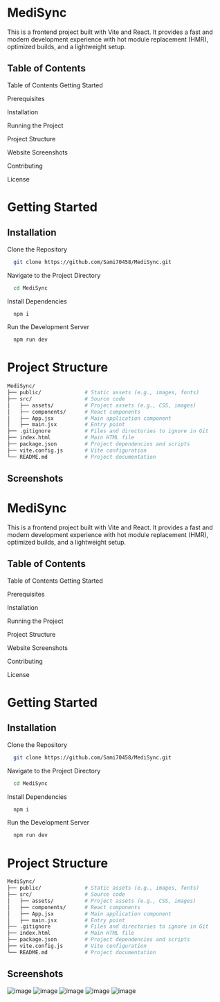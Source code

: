 
# MediSync

This is a frontend project built with Vite and React. It provides a fast and modern development experience with hot module replacement (HMR), optimized builds, and a lightweight setup.



## Table of Contents
Table of Contents
Getting Started

Prerequisites

Installation

Running the Project

Project Structure

Website Screenshots

Contributing

License

# Getting Started
 ## Installation
 

Clone the Repository

```bash
  git clone https://github.com/Sami70458/MediSync.git

```
Navigate to the Project Directory
```bash
  cd MediSync
```
Install Dependencies
```bash
  npm i
```
Run the Development Server
```bash
  npm run dev
``` 
# Project Structure
   ```bash
  MediSync/
├── public/              # Static assets (e.g., images, fonts)
├── src/                 # Source code
│   ├── assets/          # Project assets (e.g., CSS, images)
│   ├── components/      # React components
│   ├── App.jsx          # Main application component
│   ├── main.jsx         # Entry point
├── .gitignore           # Files and directories to ignore in Git
├── index.html           # Main HTML file
├── package.json         # Project dependencies and scripts
├── vite.config.js       # Vite configuration
└── README.md            # Project documentation
```

## Screenshots

# MediSync

This is a frontend project built with Vite and React. It provides a fast and modern development experience with hot module replacement (HMR), optimized builds, and a lightweight setup.



## Table of Contents
Table of Contents
Getting Started

Prerequisites

Installation

Running the Project

Project Structure

Website Screenshots

Contributing

License

# Getting Started
 ## Installation
 

Clone the Repository

```bash
  git clone https://github.com/Sami70458/MediSync.git

```
Navigate to the Project Directory
```bash
  cd MediSync
```
Install Dependencies
```bash
  npm i
```
Run the Development Server
```bash
  npm run dev
``` 
# Project Structure
   ```bash
  MediSync/
├── public/              # Static assets (e.g., images, fonts)
├── src/                 # Source code
│   ├── assets/          # Project assets (e.g., CSS, images)
│   ├── components/      # React components
│   ├── App.jsx          # Main application component
│   ├── main.jsx         # Entry point
├── .gitignore           # Files and directories to ignore in Git
├── index.html           # Main HTML file
├── package.json         # Project dependencies and scripts
├── vite.config.js       # Vite configuration
└── README.md            # Project documentation
```

## Screenshots
![image](https://github.com/user-attachments/assets/89436f85-8299-4705-83ff-8a1ea6589f90)
![image](https://github.com/user-attachments/assets/a00dfa1e-30f4-47a6-a118-3e8b14ac639e)
![image](https://github.com/user-attachments/assets/e4c6a4f0-ce0c-47bf-af01-8aa5fe090a97)
![image](https://github.com/user-attachments/assets/b0d3f244-ac33-4fed-af4e-053556e719fd)
![image](https://github.com/user-attachments/assets/3fe7ff6a-d247-40ac-b85e-1ff31547e828)









